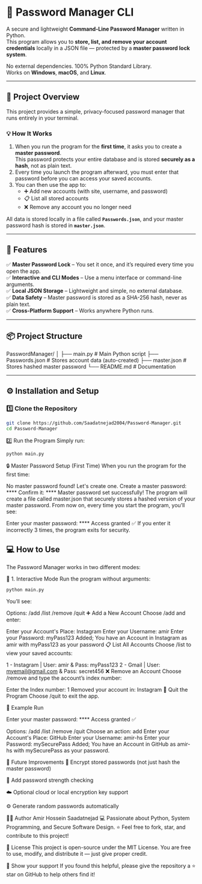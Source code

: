# 🔐 Password Manager CLI

A secure and lightweight **Command-Line Password Manager** written in Python.  
This program allows you to **store, list, and remove your account credentials** locally in a JSON file — protected by a **master password lock system**.

No external dependencies. 100% Python Standard Library.  
Works on **Windows**, **macOS**, and **Linux**.

---

## 🧠 Project Overview

This project provides a simple, privacy-focused password manager that runs entirely in your terminal.

### 💡 How It Works
1. When you run the program for the **first time**, it asks you to create a **master password**.  
   This password protects your entire database and is stored **securely as a hash**, not as plain text.  
2. Every time you launch the program afterward, you must enter that password before you can access your saved accounts.  
3. You can then use the app to:
   - ➕ Add new accounts (with site, username, and password)
   - 📋 List all stored accounts
   - ❌ Remove any account you no longer need

All data is stored locally in a file called **`Passwords.json`**, and your master password hash is stored in **`master.json`**.

---

## 🚀 Features

✅ **Master Password Lock** – You set it once, and it’s required every time you open the app.  
✅ **Interactive and CLI Modes** – Use a menu interface or command-line arguments.  
✅ **Local JSON Storage** – Lightweight and simple, no external database.  
✅ **Data Safety** – Master password is stored as a SHA-256 hash, never as plain text.  
✅ **Cross-Platform Support** – Works anywhere Python runs.

---

## 📦 Project Structure

PasswordManager/
│
├── main.py # Main Python script
├── Passwords.json # Stores account data (auto-created)
├── master.json # Stores hashed master password
└── README.md # Documentation

---

## ⚙️ Installation and Setup

### 1️⃣ Clone the Repository
```bash
git clone https://github.com/Saadatnejad2004/Password-Manager.git
cd Password-Manager
```
2️⃣ Run the Program
Simply run:
```bash
python main.py
```
🔒 Master Password Setup (First Time)
When you run the program for the first time:

No master password found! Let's create one.
Create a master password: ****
Confirm it: ****
Master password set successfully!
The program will create a file called master.json that securely stores a hashed version of your master password.
From now on, every time you start the program, you’ll see:

Enter your master password: ****
Access granted ✅
If you enter it incorrectly 3 times, the program exits for security.

## 💻 How to Use
The Password Manager works in two different modes:

🧭 1. Interactive Mode
Run the program without arguments:
```bash
python main.py
```
You’ll see:

Options: /add  /list  /remove  /quit
➕ Add a New Account
Choose /add and enter:

Enter your Account's Place: Instagram
Enter your Username: amir
Enter your Password: myPass123
Added; You have an Account in Instagram as amir with myPass123 as your password
📋 List All Accounts
Choose /list to view your saved accounts:

1 - Instagram | User: amir & Pass: myPass123
2 - Gmail | User: myemail@gmail.com & Pass: secret456
❌ Remove an Account
Choose /remove and type the account’s index number:

Enter the Index number: 1
Removed your account in: Instagram
🚪 Quit the Program
Choose /quit to exit the app.

🧾 Example Run

Enter your master password: ****
Access granted ✅

Options: /add  /list  /remove  /quit
Choose an action: add
Enter your Account's Place: GitHub
Enter your Username: amir-hs
Enter your Password: mySecurePass
Added; You have an Account in GitHub as amir-hs with mySecurePass as your password.


🧩 Future Improvements
🔐 Encrypt stored passwords (not just hash the master password)

🧱 Add password strength checking

☁️ Optional cloud or local encryption key support

⚙️ Generate random passwords automatically

🧑‍💻 Author
Amir Hossein Saadatnejad
💻 Passionate about Python, System Programming, and Secure Software Design.
⭐ Feel free to fork, star, and contribute to this project!

📜 License
This project is open-source under the MIT License.
You are free to use, modify, and distribute it — just give proper credit.

🌟 Show your support
If you found this helpful, please give the repository a ⭐ star on GitHub to help others find it!
